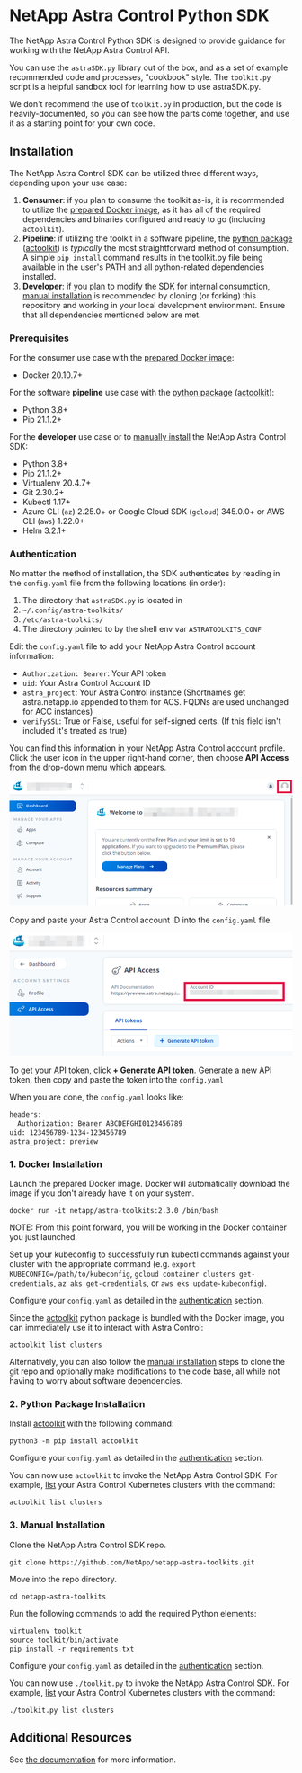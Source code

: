# NetApp Astra Control Python SDK

The NetApp Astra Control Python SDK is designed to provide guidance for working with the NetApp Astra Control API.

You can use the `astraSDK.py` library out of the box, and as a set of example recommended code and processes, "cookbook" style. The `toolkit.py` script is a helpful sandbox tool for learning how to use astraSDK.py.

We don't recommend the use of `toolkit.py` in production, but the code is heavily-documented, so you can see how the parts come together, and use it as a starting point for your own code.

## Installation

The NetApp Astra Control SDK can be utilized three different ways, depending upon your use case:

1. **Consumer**: if you plan to consume the toolkit as-is, it is recommended to utilize the [prepared Docker image](#1-docker-installation), as it has all of the required dependencies and binaries configured and ready to go (including `actoolkit`).
1. **Pipeline**: if utilizing the toolkit in a software pipeline, the [python package](#2-python-package-installation) ([actoolkit](https://pypi.org/project/actoolkit/)) is *typically* the most straightforward method of consumption. A simple `pip install` command results in the toolkit.py file being available in the user's PATH and all python-related dependencies installed.
1. **Developer**: if you plan to modify the SDK for internal consumption, [manual installation](#3-manual-installation) is recommended by cloning (or forking) this repository and working in your local development environment. Ensure that all dependencies mentioned below are met.

### Prerequisites

For the consumer use case with the [prepared Docker image](#1-docker-installation):

* Docker 20.10.7+

For the software **pipeline** use case with the [python package](#2-python-package-installation) ([actoolkit](https://pypi.org/project/actoolkit/)):

* Python 3.8+
* Pip 21.1.2+

For the **developer** use case or to [manually install](#3-manual-installation) the NetApp Astra Control SDK:

* Python 3.8+
* Pip 21.1.2+
* Virtualenv 20.4.7+
* Git 2.30.2+
* Kubectl 1.17+
* Azure CLI (`az`) 2.25.0+ or Google Cloud SDK (`gcloud`) 345.0.0+ or AWS CLI (`aws`) 1.22.0+
* Helm 3.2.1+

### Authentication

No matter the method of installation, the SDK authenticates by reading in the `config.yaml` file from the following locations (in order):

1. The directory that `astraSDK.py` is located in
1. `~/.config/astra-toolkits/`
1. `/etc/astra-toolkits/`
1. The directory pointed to by the shell env var `ASTRATOOLKITS_CONF`

Edit the `config.yaml` file to add your NetApp Astra Control account information:

* `Authorization: Bearer`: Your API token
* `uid`: Your Astra Control Account ID
* `astra_project`: Your Astra Control instance (Shortnames get astra.netapp.io appended to them for ACS.  FQDNs are used unchanged for ACC instances)
* `verifySSL`: True or False, useful for self-signed certs. (If this field isn't included it's treated as true)

You can find this information in your NetApp Astra Control account profile. Click the user icon in the upper right-hand corner, then choose **API Access** from the drop-down menu which appears.

![Locate your Astra Control profile](/docs/install/img/astra-profile.png)

Copy and paste your Astra Control account ID into the `config.yaml` file.

![Locate your Astra Control account ID](/docs/install/img/astra-account-info.png)

To get your API token, click **+ Generate API token**. Generate a new API token, then copy and paste the token into the `config.yaml`

When you are done, the `config.yaml` looks like:

```text
headers:
  Authorization: Bearer ABCDEFGHI0123456789
uid: 123456789-1234-123456789
astra_project: preview
```

### 1. Docker Installation

Launch the prepared Docker image. Docker will automatically download the image if you don't already have it on your system.

```text
docker run -it netapp/astra-toolkits:2.3.0 /bin/bash
```

NOTE: From this point forward, you will be working in the Docker container you just launched.

Set up your kubeconfig to successfully run kubectl commands against your cluster with the appropriate command (e.g. `export KUBECONFIG=/path/to/kubeconfig`, `gcloud container clusters get-credentials`, `az aks get-credentials`, or `aws eks update-kubeconfig`).

Configure your `config.yaml` as detailed in the [authentication](#authentication) section.

Since the [actoolkit](https://pypi.org/project/actoolkit/) python package is bundled with the Docker image, you can immediately use it to interact with Astra Control:

```text
actoolkit list clusters
```

Alternatively, you can also follow the [manual installation](#3-manual-installation) steps to clone the git repo and optionally make modifications to the code base, all while not having to worry about software dependencies.

### 2. Python Package Installation

Install [actoolkit](https://pypi.org/project/actoolkit/) with the following command:

```text
python3 -m pip install actoolkit
```

Configure your `config.yaml` as detailed in the [authentication](#authentication) section.

You can now use `actoolkit` to invoke the NetApp Astra Control SDK. For example, [list](docs/toolkit/list/README.md#clusters) your Astra Control Kubernetes clusters with the command:

```text
actoolkit list clusters
```

### 3. Manual Installation

Clone the NetApp Astra Control SDK repo.

```text
git clone https://github.com/NetApp/netapp-astra-toolkits.git
```

Move into the repo directory.

```text
cd netapp-astra-toolkits
```

Run the following commands to add the required Python elements:

```text
virtualenv toolkit
source toolkit/bin/activate
pip install -r requirements.txt
```

Configure your `config.yaml` as detailed in the [authentication](#authentication) section.

You can now use `./toolkit.py` to invoke the NetApp Astra Control SDK. For example, [list](docs/toolkit/list/README.md#clusters) your Astra Control Kubernetes clusters with the command:

```text
./toolkit.py list clusters
```

## Additional Resources

See [the documentation](/docs) for more information.
